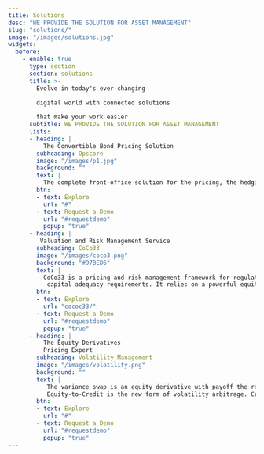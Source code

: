 ```yaml
---
title: Solutions
desc: "WE PROVIDE THE SOLUTION FOR ASSET MANAGEMENT"
slug: "solutions/"
image: "/images/solutions.jpg"
widgets:
  before: 
    - enable: true
      type: section
      section: solutions
      title: >-
        Evolve in today's ever-changing    

        digital world with connected solutions    
        
        that make your work easier
      subtitle: WE PROVIDE THE SOLUTION FOR ASSET MANAGEMENT
      lists:
      - heading: |
          The Convertible Bond Pricing Solution
        subheading: Opscore
        image: "/images/p1.jpg"
        background: ""
        text: |
          The complete front-office solution for the pricing, the hedging and the analysis of convertible securities. It consists of three components: a data model of            terms  and conditions, a pricing engine and an excel front-end.   
        btn:
        - text: Explore
          url: "#"
        - text: Request a Demo
          url: "#requestdemo"
          popup: "true"
      - heading: |
         Valuation and Risk Management Service 
        subheading: CoCo33
        image: "/images/coco3.png"
        background: "#97BED6"
        text: |
          CoCo33 is a pricing and risk management framework for regulatory capital securities issued by banks following the Basel III
           capital adequacy requirements. It relies on a powerful equity-to-credit regime switching reduced form model with stochastic bail-in intensities and                    stochastic credit to analyse AT1 CoCo bonds, perpetual non-cumulative preferred shares and Tier 2 bonds issued by banks.
        btn:
        - text: Explore
          url: "cococ33/"
        - text: Request a Demo
          url: "#requestdemo"
          popup: "true"
      - heading: |
          The Equity Derivatives 
          Pricing Expert
        subheading: Volatility Management
        image: "/images/volatility.png"
        background: ""
        text: |
           The variance swap is an equity derivative with payoff the realized variance of the underlying equity or index.
           Equity-to-Credit is the new form of volatility arbitrage. Credit risk (through the probability of the underlying equity jumping to zero) adds a component to            option premium that cannot be financed by the usual rebalancing of the delta hedge issuing from the Black-Scholes-Merton model
        btn:
        - text: Explore
          url: "#"
        - text: Request a Demo
          url: "#requestdemo"
          popup: "true"
---
```


